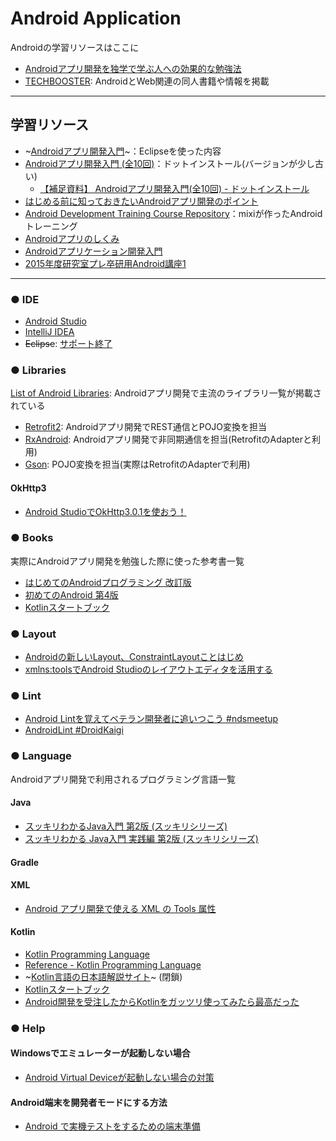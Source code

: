 # Android Application

Androidの学習リソースはここに

- [Androidアプリ開発を独学で学ぶ人への効果的な勉強法](http://qiita.com/Reyurnible/items/5e57e44baeddd2149833)
- [TECHBOOSTER](https://techbooster.org/): AndroidとWeb関連の同人書籍や情報を掲載

---

## 学習リソース

- ~[Androidアプリ開発入門](http://androidguide.nomaki.jp/)~：Eclipseを使った内容
- [Androidアプリ開発入門 (全10回)](http://dotinstall.com/lessons/basic_android_v2)：ドットインストール(バージョンが少し古い)
    - [【補足資料】 Androidアプリ開発入門(全10回) - ドットインストール](https://gist.github.com/MasahiroSaito/41aa9bfc148dde24d3cf80ea7be0529e)
- [はじめる前に知っておきたいAndroidアプリ開発のポイント](https://www.slideshare.net/shinobuokano7/android-54556612?ref=https://mayonez.jp/topic/1539)
- [Android Development Training Course Repository](https://github.com/mixi-inc/AndroidTraining)：mixiが作ったAndroidトレーニング
- [Androidアプリのしくみ](https://speakerdeck.com/nekoruri/androidapurifalsesikumi)
- [Androidアプリケーション開発入門](https://www.slideshare.net/OESF_Education/android-32110639)
- [2015年度研究室プレ卒研用Android講座1](https://www.slideshare.net/Collonville/android1-43631908)

---

### ● IDE

- [Android Studio](https://developer.android.com/studio/index.html?hl=ja)
- [IntelliJ IDEA](https://www.jetbrains.com/idea/)
- ~~Eclipse~~: [サポート終了](https://android-developers.googleblog.com/2016/11/support-ended-for-eclipse-android.html)

### ● Libraries

[List of Android Libraries](https://github.com/wasabeef/awesome-android-libraries): Androidアプリ開発で主流のライブラリ一覧が掲載されている

- [Retrofit2](http://square.github.io/retrofit/): Androidアプリ開発でREST通信とPOJO変換を担当
- [RxAndroid](https://github.com/ReactiveX/RxAndroid): Androidアプリ開発で非同期通信を担当(RetrofitのAdapterと利用)
- [Gson](https://github.com/google/gson): POJO変換を担当(実際はRetrofitのAdapterで利用)

#### OkHttp3

- [Android StudioでOkHttp3.0.1を使おう！](http://grandbig.github.io/blog/2016/01/19/android-okhttp/)

### ● Books

実際にAndroidアプリ開発を勉強した際に使った参考書一覧

- [はじめてのAndroidプログラミング 改訂版](http://amzn.asia/e2mdTyP)
- [初めてのAndroid 第4版](http://amzn.asia/11p72rP)
- [Kotlinスタートブック](http://amzn.asia/17s4GuK)

### ● Layout

- [Androidの新しいLayout、ConstraintLayoutことはじめ](http://qiita.com/tomoima525/items/0584be581a0d3a4db8c5)
- [xmlns:toolsでAndroid Studioのレイアウトエディタを活用する](http://qiita.com/nein37/items/51935c5a691aa8a0d014)

### ● Lint

- [Android Lintを覚えてベテラン開発者に追いつこう #ndsmeetup](https://www.slideshare.net/Nkzn/android-lint-57672113)
- [AndroidLint #DroidKaigi](https://www.slideshare.net/Nkzn/androidlint-droidkaigi)

### ● Language

Androidアプリ開発で利用されるプログラミング言語一覧

#### Java

- [スッキリわかるJava入門 第2版 (スッキリシリーズ) ](http://amzn.asia/bH5m9p2)
- [スッキリわかる Java入門 実践編 第2版 (スッキリシリーズ)](http://amzn.asia/hndsG4v)

#### Gradle

#### XML

- [Android アプリ開発で使える XML の Tools 属性](http://vividcode.hatenablog.com/entry/android-app/tools-attributes)

#### Kotlin

- [Kotlin Programming Language](https://kotlinlang.org/)
- [Reference - Kotlin Programming Language](https://kotlinlang.org/docs/reference/)
- ~[Kotlin言語の日本語解説サイト](https://sites.google.com/site/tarokotlin/)~ (閉鎖)
- [Kotlinスタートブック](http://amzn.asia/17s4GuK)
- [Android開発を受注したからKotlinをガッツリ使ってみたら最高だった](http://qiita.com/omochimetaru/items/98e015b0b694dd97f323)

### ● Help

#### Windowsでエミュレーターが起動しない場合

- [Android Virtual Deviceが起動しない場合の対策](http://qiita.com/Dixhom/items/756d481352eff6ebf823)

#### Android端末を開発者モードにする方法

- [Android で実機テストをするための端末準備](http://qiita.com/Masahiro_Saito/items/4837b0adbb75a3db98d0)
